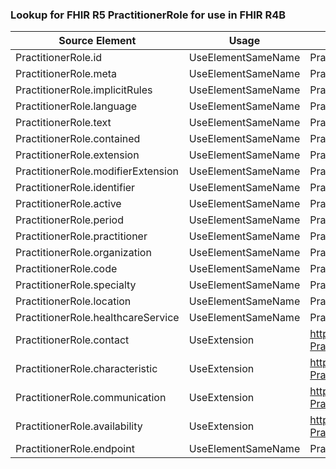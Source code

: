 ### Lookup for FHIR R5 PractitionerRole for use in FHIR R4B

| Source Element | Usage | Target |
| -------------- | ----- | ------ |
| PractitionerRole.id | UseElementSameName | PractitionerRole.id |
| PractitionerRole.meta | UseElementSameName | PractitionerRole.meta |
| PractitionerRole.implicitRules | UseElementSameName | PractitionerRole.implicitRules |
| PractitionerRole.language | UseElementSameName | PractitionerRole.language |
| PractitionerRole.text | UseElementSameName | PractitionerRole.text |
| PractitionerRole.contained | UseElementSameName | PractitionerRole.contained |
| PractitionerRole.extension | UseElementSameName | PractitionerRole.extension |
| PractitionerRole.modifierExtension | UseElementSameName | PractitionerRole.modifierExtension |
| PractitionerRole.identifier | UseElementSameName | PractitionerRole.identifier |
| PractitionerRole.active | UseElementSameName | PractitionerRole.active |
| PractitionerRole.period | UseElementSameName | PractitionerRole.period |
| PractitionerRole.practitioner | UseElementSameName | PractitionerRole.practitioner |
| PractitionerRole.organization | UseElementSameName | PractitionerRole.organization |
| PractitionerRole.code | UseElementSameName | PractitionerRole.code |
| PractitionerRole.specialty | UseElementSameName | PractitionerRole.specialty |
| PractitionerRole.location | UseElementSameName | PractitionerRole.location |
| PractitionerRole.healthcareService | UseElementSameName | PractitionerRole.healthcareService |
| PractitionerRole.contact | UseExtension | http://hl7.org/fhir/5.0/StructureDefinition/extension-PractitionerRole.contact |
| PractitionerRole.characteristic | UseExtension | http://hl7.org/fhir/5.0/StructureDefinition/extension-PractitionerRole.characteristic |
| PractitionerRole.communication | UseExtension | http://hl7.org/fhir/5.0/StructureDefinition/extension-PractitionerRole.communication |
| PractitionerRole.availability | UseExtension | http://hl7.org/fhir/5.0/StructureDefinition/extension-PractitionerRole.availability |
| PractitionerRole.endpoint | UseElementSameName | PractitionerRole.endpoint |
